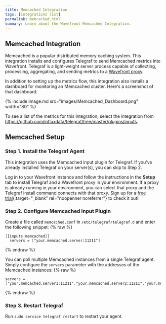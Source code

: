 ```yaml
---
title: Memcached Integration
tags: [integrations list]
permalink: memcached.html
summary: Learn about the Wavefront Memcached Integration.
---
```

## Memcached Integration

Memcached is a popular distributed memory caching system. This integration installs and configures Telegraf to send Memcached metrics into Wavefront. Telegraf is a light-weight server process capable of collecting, processing, aggregating, and sending metrics to a [Wavefront proxy](https://docs.wavefront.com/proxies.html).

In addition to setting up the metrics flow, this integration also installs a dashboard for monitoring an Memcached cluster.  Here's a screenshot of that dashboard:

{% include image.md src="images/Memcached_Dashboard.png" width="80" %}


To see a list of the metrics for this integration, select the integration from <https://github.com/influxdata/telegraf/tree/master/plugins/inputs>.
## Memcached Setup



### Step 1. Install the Telegraf Agent

This integration uses the Memcached input plugin for Telegraf. If you've already installed Telegraf on your server(s), you can skip to Step 2.

Log in to your Wavefront instance and follow the instructions in the **Setup** tab to install Telegraf and a Wavefront proxy in your environment. If a proxy is already running in your environment, you can select that proxy and the Telegraf install command connects with that proxy. Sign up for a [free trial](https://tanzu.vmware.com/observability?utm_source=docs.vmware.com&utm_medium=referral&utm_campaign=docs-front-page){:target="_blank" rel="noopenner noreferrer"} to check it out!

### Step 2. Configure Memcached Input Plugin

Create a file called `memcached.conf` in `/etc/telegraf/telegraf.d` and enter the following snippet:
{% raw %}
```
[[inputs.memcached]]
  servers = ["your.memcached.server:11211"]
```
{% endraw %}

You can poll multiple Memcached instances from a single Telegraf agent. Simply configure the `servers` parameter with the addresses of the Memcached instances:
{% raw %}
```
servers = ["your.memcached.server1:11211","your.memcached.server2:11211","your.memcached.server3:11211"]
```
{% endraw %}

### Step 3. Restart Telegraf

Run `sudo service telegraf restart` to restart your agent.


